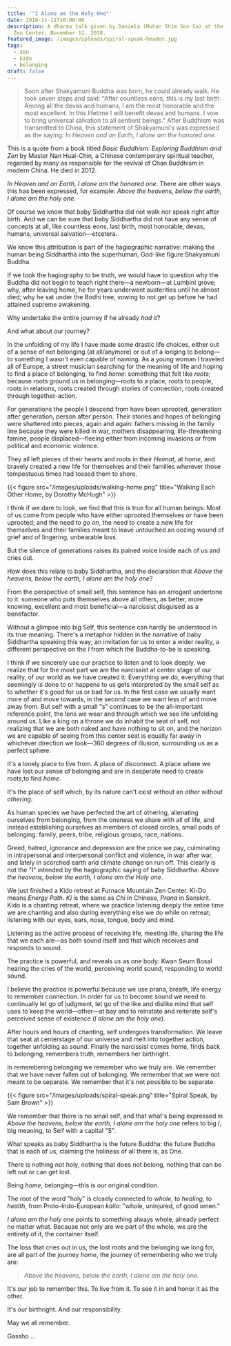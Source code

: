 ```yaml
---
title: '"I Alone am the Holy One"'
date: 2018-11-11T16:00:00
description: A dharma talk given by Daniela (Muhan Shim Son Sa) at the Lexington
  Zen Center, November 11, 2018.
featured_image: /images/uploads/spiral-speak-header.jpg
tags:
  - zen
  - kido
  - belonging
draft: false
---
```

> Soon after Shakyamuni Buddha was born, he could already walk. 
> He took seven steps and said: "After countless eons, this is my last birth. Among all the devas and humans, I am the most honorable and the most excellent. In this lifetime I will benefit devas and humans. I vow to bring universal salvation to all sentient beings." After Buddhism was transmitted to China, this statement of Shakyamuni's was expressed as the saying: *In Heaven and on Earth, I alone am the honored one.*

This is a quote from a book titled *Basic Buddhism: Exploring Buddhism and Zen* by Master Nan Huai-Chin, a Chinese contemporary spiritual teacher, regarded by many as responsible for the revival of Chan Buddhism in modern China. He died in 2012.

*In Heaven and on Earth, I alone am the honored one.* There are other ways this has been expressed, for example: *Above the heavens, below the earth, I alone am the holy one.*

Of course we know that baby Siddhartha did not walk nor speak right after birth. And we can be sure that baby Siddhartha did not have any sense of concepts at all, like countless eons, last birth, most honorable, devas, humans, universal salvation&mdash;etcetera.

We know this attribution is part of the hagiographic narrative:  making the human being Siddhartha into the superhuman, God-like figure Shakyamuni Buddha.

If we took the hagiography to be truth, we would have to question why the Buddha did not begin to teach right there&mdash;a newborn&mdash;at Lumbini grove; why, after leaving home, he for years underwent austerities until he almost died; why he sat under the Bodhi tree, vowing to not get up before he had attained supreme awakening.

Why undertake the entire journey if he already *had it*?

And what about our journey?

In the unfolding of my life I have made some drastic life choices, either out of a sense of not belonging (at all/anymore) or out of a longing to belong&mdash;to something I wasn't even capable of naming. As a young woman I traveled all of Europe, a street musician searching for the meaning of life and hoping to find a place of belonging, to find *home*: something that felt like *roots*; because roots ground us in belonging&mdash;roots to a place, roots to people, roots in relations, roots created through stories of connection, roots created through together-action.

For generations the people I descend from have been uprooted, generation after generation, person after person.  Their stories and hopes of belonging were shattered into pieces, again and again: fathers missing in the family line because they were killed in war, mothers disappearing, life-threatening famine, people displaced&mdash;fleeing either from incoming invasions or from political and economic violence.

They all left pieces of their hearts and roots in their *Heimat*, at *home*, and bravely created a new life for themselves and their families wherever those tempestuous times had tossed them to shore.

{{< figure src="/images/uploads/walking-home.png" title="Walking Each Other Home, by Dorothy McHugh" >}}

I think if we dare to look, we find that this is true for all human beings: Most of us come from people who have either uprooted themselves or have been uprooted; and the need to *go on*, the need to create a new life for themselves and their families meant to leave untouched an oozing wound of grief and of lingering, unbearable loss.

But the silence of generations raises its pained voice inside each of us and cries out.

How does this relate to baby Siddhartha, and the declaration that *Above the heavens, below the earth, I alone am the holy one*? 

From the perspective of small self, this sentence has an arrogant undertone to it: someone who puts themselves above all others, as better, more knowing, excellent and most beneficial&mdash;a narcissist disguised as a benefactor.

Without a glimpse into big Self, this sentence can hardly be understood in its true meaning. There's a metaphor hidden in the narrative of baby Siddhartha speaking this way; an invitation for us to enter a wider reality, a different perspective on the *I* from which the Buddha-to-be is speaking.

I think if we sincerely use our practice to listen and to look deeply, we realize that for the most part we are the narcissist at center stage of our reality, of our world as we have created it: Everything we do, everything that seemingly is done to or happens to us gets interpreted by the small self as to whether it's good for us or bad for us.  In the first case we usually want more of and move towards, in the second case we want less of and move away from. But self with a small "s" continues to be the all-important reference point, the lens we wear and through which we see life unfolding around us.  Like a king on a throne we do inhabit the seat of self, not realizing that we are both naked and have nothing to sit on, and the horizon we are capable of seeing from this center seat is equally far away in whichever direction we look&mdash;360 degrees of illusion, surrounding us as a perfect sphere.

It's a lonely place to live from. A place of disconnect. A place where we have lost our sense of belonging and are in desperate need to create roots,to find *home*.

It's the place of self which, by its nature can't exist without an *other* without *othering*. 

As human species we have perfected the art of othering, alienating ourselves from belonging, from the oneness we share with all of life, and instead establishing ourselves as members of closed circles, small pods of belonging: family, peers, tribe, religious groups, race, nations.

Greed, hatred, ignorance and depression are the price we pay, culminating in intrapersonal and interpersonal conflict and violence, in war after war, and lately in scorched earth and climate change on run off.
This clearly is not the "I" intended by the hagiographic saying of baby Siddhartha: *Above the heavens, below the earth, I alone am the Holy one*.

We just finished a Kido retreat at Furnace Mountain Zen Center. Ki-Do means *Energy Path*. *Ki* is the same as *Chi* in Chinese, *Prana* in Sanskrit. Kido is a chanting retreat, where we practice listening deeply the entire time we are chanting and also during everything else we do while on retreat; listening with our eyes, ears, nose, tongue, body and mind.

Listening as the active process of receiving life, meeting life, sharing the life that we each are&mdash;as both sound itself and that which receives and responds to sound.

The practice is powerful, and reveals us as one body: Kwan Seum Bosal hearing the cries of the world, perceiving world sound, responding to world sound.

I believe the practice is powerful because we use prana, breath, life energy to remember connection. In order for us to become sound we need to continually let go of judgment, let go of the like and dislike mind that self uses to keep the world&mdash;other&mdash;at bay and to reinstate and reiterate self's perceived sense of existence (*I alone am the holy one*).

After hours and hours of chanting, self undergoes transformation. 
We leave that seat at centerstage of our universe and melt into together action, together unfolding as sound. Finally the narcissist comes home, finds back to belonging, remembers truth, remembers her birthright.

In remembering belonging we remember who we truly are. We remember that we have never fallen out of belonging. We remember that we were not meant to be separate. We remember that it's not possible to be separate.

{{< figure src="/images/uploads/spiral-speak.png" title="Spiral Speak, by Sam Brown" >}}

We remember that there is no small self, and that what's being expressed in <em>Above the heavens, below the earth, I alone am the holy one</em> refers to big <em>I</em>, big meaning, to Self with a capital "S".

What speaks as baby Siddhartha is the future Buddha: the future Buddha that is each of us, claiming the holiness of all there is, as One.

There is nothing not holy, nothing that does not belong, nothing that can be left out or can get lost. 

Being *home*, belonging&mdash;this is our original condition.

The root of the word "holy" is closely connected to *whole*, to *healing*, to *health*, from Proto-Indo-European *kailo*:  "whole, uninjured, of good omen."

*I alone am the holy one* points to something always whole, already perfect no matter what. Because not only are we part of the whole, we are the entirety of it, the container itself.

The loss that cries out in us, the lost roots and the belonging we long for, are all part of the journey *home*, the journey of remembering who we truly are:

> *Above the heavens, below the earth, I alone am the holy one.*

It's our job to remember this. To live from it. To see it in and honor it as the other.

It's our birthright. And our responsibility.

May we all remember.

Gassho &hellip;